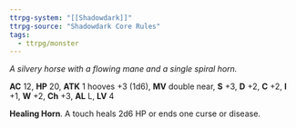 ```yaml
---
ttrpg-system: "[[Shadowdark]]"
ttrpg-source: "Shadowdark Core Rules"
tags:
  - ttrpg/monster
---
```


_A silvery horse with a flowing mane and a single spiral horn._

**AC** 12, **HP** 20, **ATK** 1 hooves +3 (1d6), **MV** double near, **S** +3, **D** +2, **C** +2, **I** +1, **W** +2, **Ch** +3, **AL** L, **LV** 4

**Healing Horn**. A touch heals 2d6 HP or ends one curse or disease.

